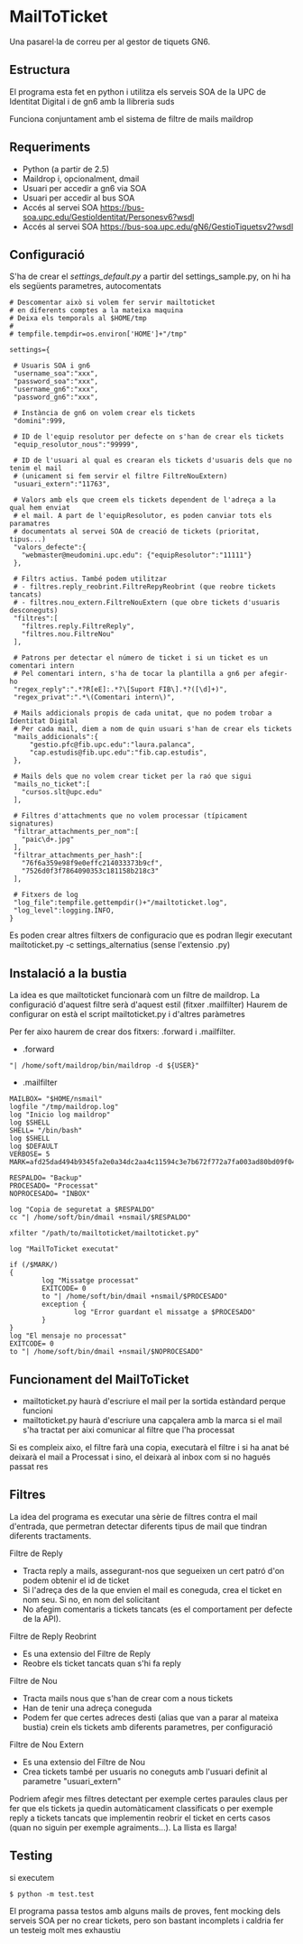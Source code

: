MailToTicket
============

Una pasarel·la de correu per al gestor de tiquets GN6.

Estructura
----------

El programa esta fet en python i utilitza els serveis SOA de la UPC de Identitat Digital i de gn6 amb la llibreria suds

Funciona conjuntament amb el sistema de filtre de mails maildrop

Requeriments
------------

* Python (a partir de 2.5)
* Maildrop i, opcionalment, dmail
* Usuari per accedir a gn6 via SOA
* Usuari per accedir al bus SOA
* Accés al servei SOA https://bus-soa.upc.edu/GestioIdentitat/Personesv6?wsdl
* Accés al servei SOA https://bus-soa.upc.edu/gN6/GestioTiquetsv2?wsdl

Configuració
------------

S'ha de crear el _settings_default.py_ a partir del settings_sample.py, on hi ha els següents parametres,
autocomentats

 ```
# Descomentar això si volem fer servir mailtoticket 
# en diferents comptes a la mateixa maquina
# Deixa els temporals al $HOME/tmp
# 
# tempfile.tempdir=os.environ['HOME']+"/tmp"

settings={

  # Usuaris SOA i gn6
  "username_soa":"xxx",
  "password_soa":"xxx",
  "username_gn6":"xxx",
  "password_gn6":"xxx",

  # Instància de gn6 on volem crear els tickets
  "domini":999,

  # ID de l'equip resolutor per defecte on s'han de crear els tickets
  "equip_resolutor_nous":"99999",

  # ID de l'usuari al qual es crearan els tickets d'usuaris dels que no tenim el mail
  # (unicament si fem servir el filtre FiltreNouExtern)
  "usuari_extern":"11763",

  # Valors amb els que creem els tickets dependent de l'adreça a la qual hem enviat 
  # el mail. A part de l'equipResolutor, es poden canviar tots els paramatres 
  # documentats al servei SOA de creació de tickets (prioritat, tipus...)
  "valors_defecte":{
    "webmaster@meudomini.upc.edu": {"equipResolutor":"11111"}
  },

  # Filtrs actius. També podem utilitzar 
  # - filtres.reply_reobrint.FiltreRepyReobrint (que reobre tickets tancats)
  # - filtres.nou_extern.FiltreNouExtern (que obre tickets d'usuaris desconeguts)
  "filtres":[
    "filtres.reply.FiltreReply",
    "filtres.nou.FiltreNou"
  ],

  # Patrons per detectar el número de ticket i si un ticket es un comentari intern
  # Pel comentari intern, s'ha de tocar la plantilla a gn6 per afegir-ho
  "regex_reply":".*?R[eE]:.*?\[Suport FIB\].*?([\d]+)",
  "regex_privat":".*\(Comentari intern\)",

  # Mails addicionals propis de cada unitat, que no podem trobar a Identitat Digital
  # Per cada mail, diem a nom de quin usuari s'han de crear els tickets
  "mails_addicionals":{
      "gestio.pfc@fib.upc.edu":"laura.palanca",
      "cap.estudis@fib.upc.edu":"fib.cap.estudis",
  },

  # Mails dels que no volem crear ticket per la raó que sigui
  "mails_no_ticket":[
    "cursos.slt@upc.edu"
  ],

  # Filtres d'attachments que no volem processar (típicament signatures)
  "filtrar_attachments_per_nom":[
    "paic\d+.jpg"
  ],
  "filtrar_attachments_per_hash":[
    "76f6a359e98f9e0effc214033373b9cf",
    "7526d0f3f7864090353c181158b218c3"
  ],

  # Fitxers de log
  "log_file":tempfile.gettempdir()+"/mailtoticket.log",
  "log_level":logging.INFO,
} 

```

Es poden crear altres filtxers de configuracio que es podran llegir executant mailtoticket.py -c settings_alternatius (sense l'extensio .py)

Instalació a la bustia
----------------------

La idea es que mailtoticket funcionarà com un filtre de maildrop. 
La configuració d'aquest filtre serà d'aquest estil (fitxer .mailfilter)
Haurem de configurar on està el script mailtoticket.py i d'altres paràmetres

Per fer aixo haurem de crear dos fitxers: .forward i .mailfilter. 

* .forward
```
"| /home/soft/maildrop/bin/maildrop -d ${USER}"
```

* .mailfilter
```
MAILBOX= "$HOME/nsmail" 
logfile "/tmp/maildrop.log" 
log "Inicio log maildrop" 
log $SHELL
SHELL= "/bin/bash" 
log $SHELL
log $DEFAULT
VERBOSE= 5
MARK=afd25dad494b9345fa2e0a34dc2aa4c11594c3e7b672f772a7fa003ad80bd09f045a170213ae2ba4f47eb8043ac61a56e44ff031a014b82f7508bc5543960138

RESPALDO= "Backup" 
PROCESADO= "Processat" 
NOPROCESADO= "INBOX" 

log "Copia de seguretat a $RESPALDO" 
cc "| /home/soft/bin/dmail +nsmail/$RESPALDO" 

xfilter "/path/to/mailtoticket/mailtoticket.py" 

log "MailToTicket executat" 

if (/$MARK/)
{
        log "Missatge processat" 
        EXITCODE= 0
        to "| /home/soft/bin/dmail +nsmail/$PROCESADO" 
        exception {
                log "Error guardant el missatge a $PROCESADO" 
        }
}
log "El mensaje no processat" 
EXITCODE= 0
to "| /home/soft/bin/dmail +nsmail/$NOPROCESADO" 
```


Funcionament del MailToTicket
-----------------------------

* mailtoticket.py haurà d'escriure el mail per la sortida estàndard perque funcioni
* mailtoticket.py haurà d'escriure una capçalera amb la marca si el mail s'ha tractat per aixi comunicar al filtre que l'ha processat

Si es compleix aixo, el filtre farà una copia, executarà el filtre i si ha anat bé deixarà el mail a Processat i sino, el deixarà al inbox com si no hagués passat res


Filtres
-------

La idea del programa es executar una sèrie de filtres contra el mail d'entrada, que permetran detectar diferents tipus de mail que tindran
diferents tractaments.

Filtre de Reply

* Tracta reply a mails, assegurant-nos que segueixen un cert patró d'on podem obtenir el id de ticket
* Si l'adreça des de la que envien el mail es coneguda, crea el ticket en nom seu. Si no, en nom del solicitant
* No afegim comentaris a tickets tancats (es el comportament per defecte de la API).

Filtre de Reply Reobrint

* Es una extensio del Filtre de Reply
* Reobre els ticket tancats quan s'hi fa reply

Filtre de Nou

* Tracta mails nous que s'han de crear com a nous tickets
* Han de tenir una adreça coneguda
* Podem fer que certes adreces desti (alias que van a parar al mateixa bustia) crein els tickets amb diferents parametres, per configuració

Filtre de Nou Extern

* Es una extensio del Filtre de Nou
* Crea tickets també per usuaris no coneguts amb l'usuari definit al parametre "usuari_extern"


Podriem afegir mes filtres detectant per exemple certes paraules claus per fer que els tickets ja quedin automàticament classificats o per exemple reply a tickets tancats que implementin reobrir el ticket en certs casos (quan no siguin per exemple agraiments...). La llista es llarga!

Testing
-------

si executem

    $ python -m test.test

El programa passa testos amb alguns mails de proves, fent mocking dels serveis SOA per no crear tickets, pero son bastant incomplets i caldria fer un testeig molt mes exhaustiu
